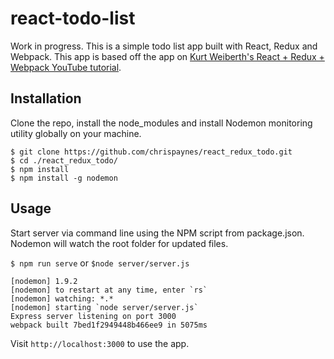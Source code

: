 # react-todo-list

Work in progress. This is a simple todo list app built with React, Redux and Webpack. This app is based off the app on [Kurt Weiberth's React + Redux + Webpack YouTube tutorial](https://www.youtube.com/playlist?list=PLQDnxXqV213JJFtDaG0aE9vqvp6Wm7nBg).

## Installation
Clone the repo, install the node_modules and install Nodemon monitoring utility globally on your machine.
```
$ git clone https://github.com/chrispaynes/react_redux_todo.git
$ cd ./react_redux_todo/
$ npm install
$ npm install -g nodemon
```

## Usage
Start server via command line using the NPM script from package.json. Nodemon will watch the root folder for updated files.

`$ npm run serve` or `$node server/server.js`

```
[nodemon] 1.9.2
[nodemon] to restart at any time, enter `rs`
[nodemon] watching: *.*
[nodemon] starting `node server/server.js`
Express server listening on port 3000
webpack built 7bed1f2949448b466ee9 in 5075ms

```

Visit `http://localhost:3000` to use the app.
